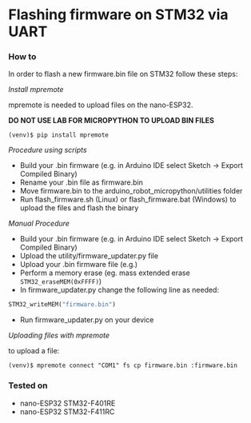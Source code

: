 # Flashing firmware on STM32 via UART

### How to

In order to flash a new firmware.bin file on STM32 follow these steps:

_Install mpremote_

mpremote is needed to upload files on the nano-ESP32.

__DO NOT USE LAB FOR MICROPYTHON TO UPLOAD BIN FILES__

```shell
(venv)$ pip install mpremote
```

_Procedure using scripts_
* Build your .bin firmware (e.g. in Arduino IDE select Sketch &#8594; Export Compiled Binary)
* Rename your .bin file as firmware.bin
* Move firmware.bin to the arduino_robot_micropython/utilities folder
* Run flash_firmware.sh (Linux) or flash_firmware.bat (Windows) to upload the files and flash the binary

_Manual Procedure_
* Build your .bin firmware (e.g. in Arduino IDE select Sketch &#8594; Export Compiled Binary)
* Upload the utility/firmware_updater.py file
* Upload your .bin firmware file (e.g.)
* Perform a memory erase (eg. mass extended erase `STM32_eraseMEM(0xFFFF)`)
* In firmware_updater.py change the following line as needed:
``` python
STM32_writeMEM("firmware.bin")
```
* Run firmware_updater.py on your device

_Uploading files with mpremote_

to upload a file:
``` shell
(venv)$ mpremote connect "COM1" fs cp firmware.bin :firmware.bin
```

### Tested on

* nano-ESP32 STM32-F401RE
* nano-ESP32 STM32-F411RC